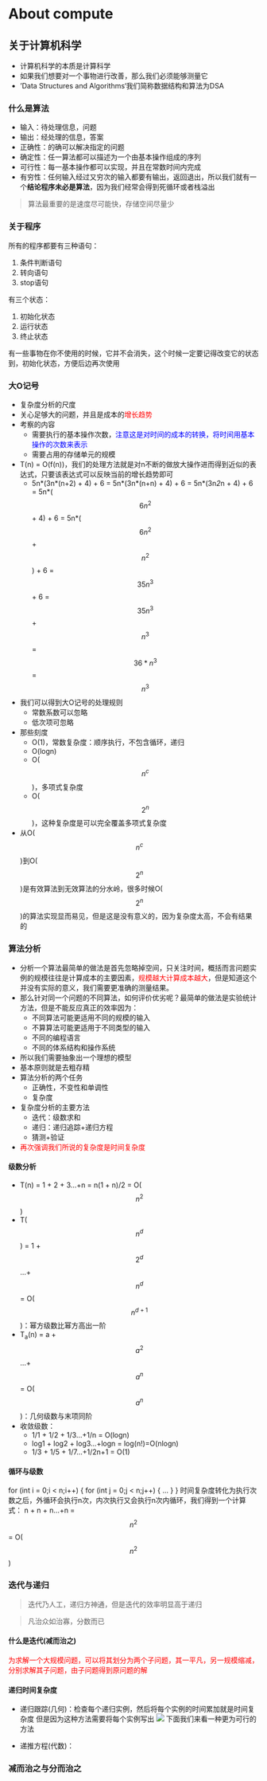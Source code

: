 # About compute
## 关于计算机科学
- 计算机科学的本质是计算科学
- 如果我们想要对一个事物进行改善，那么我们必须能够测量它
- ’Data Structures and Algorithms‘我们简称数据结构和算法为DSA

### 什么是算法
- 输入：待处理信息，问题
- 输出：经处理的信息，答案
- 正确性：的确可以解决指定的问题
- 确定性：任一算法都可以描述为一个由基本操作组成的序列
- 可行性：每一基本操作都可以实现，并且在常数时间内完成
- 有穷性：任何输入经过又穷次的输入都要有输出，返回退出，所以我们就有一个**结论程序未必是算法**，因为我们经常会得到死循环或者栈溢出

>算法最重要的是速度尽可能快，存储空间尽量少

### 关于程序
所有的程序都要有三种语句：
1. 条件判断语句
2. 转向语句
3. stop语句

有三个状态：
1. 初始化状态
2. 运行状态
3. 终止状态

有一些事物在你不使用的时候，它并不会消失，这个时候一定要记得改变它的状态到，初始化状态，方便后边再次使用

### 大O记号
- 复杂度分析的尺度
- 关心足够大的问题，并且是成本的<font color = red>增长趋势</font>
- 考察的内容
  - 需要执行的基本操作次数，<font color = blue>注意这是对时间的成本的转换，将时间用基本操作的次数来表示</font>
  - 需要占用的存储单元的规模
- T(n) = O(f(n))，我们的处理方法就是对n不断的做放大操作进而得到近似的表达式，只要该表达式可以反映当前的增长趋势即可
  - 5n*(3n*(n+2) + 4) + 6 = 5n*(3n*(n+n) + 4) + 6 = 5n*(3n*2*n + 4) + 6 = 5n*($$6n^2$$ + 4) + 6 = 5n*($$6n^2$$ + $$n^2$$) + 6 = $$35n^3$$ + 6 = $$35n^3$$ + $$n^3$$ = $$36*n^3$$ = $$n^3$$
- 我们可以得到大O记号的处理规则
  - 常数系数可以忽略
  - 低次项可忽略
- 那些刻度
  - O(1)，常数复杂度：顺序执行，不包含循环，递归
  - O(logn)
  - O($$n^c$$)，多项式复杂度
  - O($$2^n$$)，这种复杂度是可以完全覆盖多项式复杂度
- 从O($$n^c$$)到O($$2^n$$)是有效算法到无效算法的分水岭，很多时候O($$2^n$$)的算法实现显而易见，但是这是没有意义的，因为复杂度太高，不会有结果的

### 算法分析
- 分析一个算法最简单的做法是首先忽略掉空间，只关注时间，概括而言问题实例的规模往往是计算成本的主要因素，<font color=red>规模越大计算成本越大</font>，但是知道这个并没有实际的意义，我们需要更准确的测量结果。
- 那么针对同一个问题的不同算法，如何评价优劣呢？最简单的做法是实验统计方法，但是不能反应真正的效率因为：
  - 不同算法可能更适用不同的规模的输入
  - 不算算法可能更适用于不同类型的输入
  - 不同的编程语言
  - 不同的体系结构和操作系统
- 所以我们需要抽象出一个理想的模型
- 基本原则就是去粗存精
- 算法分析的两个任务
  - 正确性，不变性和单调性
  - 复杂度
- 复杂度分析的主要方法
  - 迭代：级数求和
  - 递归：递归追踪+递归方程
  - 猜测+验证
- <font color=red>再次强调我们所说的复杂度是时间复杂度</font>
#### 级数分析
- T(n) = 1 + 2 + 3...+n = n(1 + n)/2 = O($$n^2$$)
- T($$n^d$$) = 1 + $$2^d$$...+$$n^d$$ = O($$n^{d+1}$$)：幂方级数比幂方高出一阶
- T<sub>a</sub>(n) = a + $$a^2$$...+ $$a^n$$ = O($$a^n$$)：几何级数与末项同阶
- 收敛级数：
  - 1/1 + 1/2 + 1/3...+1/n = O(logn)
  - log1 + log2 + log3...+logn = log(n!)=O(nlogn)
  - 1/3 + 1/5 + 1/7...+1/2n+1 = O(1)
#### 循环与级数
for (int i = 0;i < n;i++) {
for (int j = 0;j < n;j++) {
     ...
  }
}
时间复杂度转化为执行次数之后，外循环会执行n次，内次执行又会执行n次内循环，我们得到一个计算式：
n + n + n...+n = $$n^2$$ = O($$n^2$$)



### 迭代与递归
>迭代乃人工，递归方神通，但是迭代的效率明显高于递归

>凡治众如治寡，分数而已

#### 什么是迭代(减而治之)
<font color=red>为求解一个大规模问题，可以将其划分为两个子问题，其一平凡，另一规模缩减，分别求解其子问题，由子问题得到原问题的解</font>

#### 递归时间复杂度
- 递归跟踪(几何)：检查每个递归实例，然后将每个实例的时间累加就是时间复杂度
但是因为这种方法需要将每个实例写出
![](Snip20160331_1.png)
下面我们来看一种更为可行的方法

- 递推方程(代数)：

### 减而治之与分而治之








